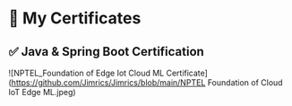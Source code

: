 # 📜 My Certificates

## ✅ Java & Spring Boot Certification
![NPTEL_Foundation of Edge Iot Cloud ML Certificate](https://github.com/Jimrics/Jimrics/blob/main/NPTEL Foundation of Cloud IoT Edge ML.jpeg)
